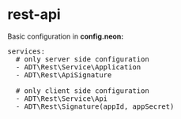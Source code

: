 rest-api
========
Basic configuration in <b>config.neon:</b>

<pre>
services:
  # only server side configuration
  - ADT\Rest\Service\Application
  - ADT\Rest\ApiSignature
  
  # only client side configuration
  - ADT\Rest\Service\Api
  - ADT\Rest\Signature(appId, appSecret)
</pre>
